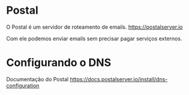 # Postal

O Postal é um servidor de roteamento de emails.
https://postalserver.io

Com ele podemos enviar emails sem precisar pagar serviços externos.


# Configurando o DNS

Documentação do Postal
https://docs.postalserver.io/install/dns-configuration